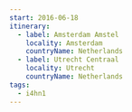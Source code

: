 ```yaml
---
start: 2016-06-18
itinerary:
  - label: Amsterdam Amstel
    locality: Amsterdam
    countryName: Netherlands
  - label: Utrecht Centraal
    locality: Utrecht
    countryName: Netherlands
tags:
  - i4hn1
---
```

